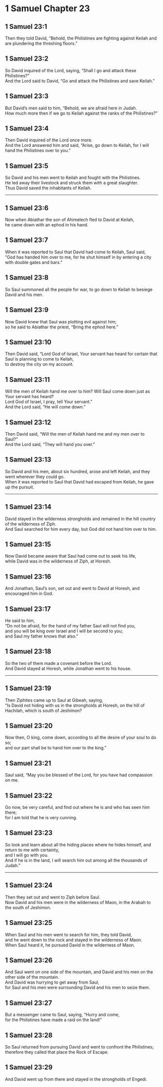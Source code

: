# 1 Samuel Chapter 23

## 1 Samuel 23:1

Then they told David, “Behold, the Philistines are fighting against Keilah and are plundering the threshing floors.”

## 1 Samuel 23:2

So David inquired of the Lord, saying, “Shall I go and attack these Philistines?”  
And the Lord said to David, “Go and attack the Philistines and save Keilah.”

## 1 Samuel 23:3

But David’s men said to him, “Behold, we are afraid here in Judah.  
How much more then if we go to Keilah against the ranks of the Philistines?”

## 1 Samuel 23:4

Then David inquired of the Lord once more.  
And the Lord answered him and said, “Arise, go down to Keilah, for I will hand the Philistines over to you.”

## 1 Samuel 23:5

So David and his men went to Keilah and fought with the Philistines.  
He led away their livestock and struck them with a great slaughter.  
Thus David saved the inhabitants of Keilah.

---

## 1 Samuel 23:6

Now when Abiathar the son of Ahimelech fled to David at Keilah,  
he came down with an ephod in his hand.

## 1 Samuel 23:7

When it was reported to Saul that David had come to Keilah, Saul said,  
“God has handed him over to me, for he shut himself in by entering a city with double gates and bars.”

## 1 Samuel 23:8

So Saul summoned all the people for war, to go down to Keilah to besiege David and his men.

## 1 Samuel 23:9

Now David knew that Saul was plotting evil against him;  
so he said to Abiathar the priest, “Bring the ephod here.”

## 1 Samuel 23:10

Then David said, “Lord God of Israel, Your servant has heard for certain that Saul is planning to come to Keilah,  
to destroy the city on my account.

## 1 Samuel 23:11

Will the men of Keilah hand me over to him? Will Saul come down just as Your servant has heard?  
Lord God of Israel, I pray, tell Your servant.”  
And the Lord said, “He will come down.”

## 1 Samuel 23:12

Then David said, “Will the men of Keilah hand me and my men over to Saul?”  
And the Lord said, “They will hand you over.”

## 1 Samuel 23:13

So David and his men, about six hundred, arose and left Keilah, and they went wherever they could go.  
When it was reported to Saul that David had escaped from Keilah, he gave up the pursuit.

---

## 1 Samuel 23:14

David stayed in the wilderness strongholds and remained in the hill country of the wilderness of Ziph.  
And Saul searched for him every day, but God did not hand him over to him.

## 1 Samuel 23:15

Now David became aware that Saul had come out to seek his life,  
while David was in the wilderness of Ziph, at Horesh.

## 1 Samuel 23:16

And Jonathan, Saul’s son, set out and went to David at Horesh, and encouraged him in God.

## 1 Samuel 23:17

He said to him,  
“Do not be afraid, for the hand of my father Saul will not find you,  
and you will be king over Israel and I will be second to you;  
and Saul my father knows that also.”

## 1 Samuel 23:18

So the two of them made a covenant before the Lord.  
And David stayed at Horesh, while Jonathan went to his house.

---

## 1 Samuel 23:19

Then Ziphites came up to Saul at Gibeah, saying,  
“Is David not hiding with us in the strongholds at Horesh, on the hill of Hachilah, which is south of Jeshimon?

## 1 Samuel 23:20

Now then, O king, come down, according to all the desire of your soul to do so;  
and our part shall be to hand him over to the king.”

## 1 Samuel 23:21

Saul said, “May you be blessed of the Lord, for you have had compassion on me.

## 1 Samuel 23:22

Go now, be very careful, and find out where he is and who has seen him there;  
for I am told that he is very cunning.

## 1 Samuel 23:23

So look and learn about all the hiding places where he hides himself, and return to me with certainty,  
and I will go with you.  
And if he is in the land, I will search him out among all the thousands of Judah.”

---

## 1 Samuel 23:24

Then they set out and went to Ziph before Saul.  
Now David and his men were in the wilderness of Maon, in the Arabah to the south of Jeshimon.

## 1 Samuel 23:25

When Saul and his men went to search for him, they told David,  
and he went down to the rock and stayed in the wilderness of Maon.  
When Saul heard it, he pursued David in the wilderness of Maon.

## 1 Samuel 23:26

And Saul went on one side of the mountain, and David and his men on the other side of the mountain.  
And David was hurrying to get away from Saul,  
for Saul and his men were surrounding David and his men to seize them.

## 1 Samuel 23:27

But a messenger came to Saul, saying, “Hurry and come,  
for the Philistines have made a raid on the land!”

## 1 Samuel 23:28

So Saul returned from pursuing David and went to confront the Philistines;  
therefore they called that place the Rock of Escape.

## 1 Samuel 23:29

And David went up from there and stayed in the strongholds of Engedi.
